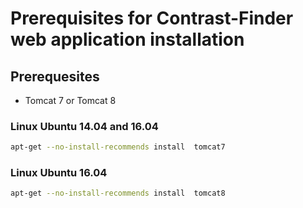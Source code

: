 # Prerequisites for Contrast-Finder web application installation

## Prerequesites

* Tomcat 7 or Tomcat 8


### Linux Ubuntu 14.04 and 16.04 

```bash
apt-get --no-install-recommends install  tomcat7
```

### Linux Ubuntu 16.04

```bash
apt-get --no-install-recommends install  tomcat8
```
